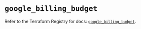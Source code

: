 # `google_billing_budget`

Refer to the Terraform Registry for docs: [`google_billing_budget`](https://registry.terraform.io/providers/hashicorp/google-beta/6.8.0/docs/resources/google_billing_budget).
